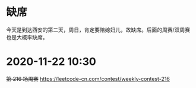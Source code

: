 
# 缺席

今天是到达西安的第二天，周日，肯定要陪媳妇儿，故缺席。后面的周赛/双周赛也是大概率缺席。

# 2020-11-22 10:30

~~第 216 场周赛~~ https://leetcode-cn.com/contest/weekly-contest-216
